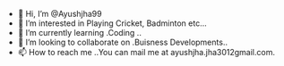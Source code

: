 - 👋 Hi, I’m @Ayushjha99
- 👀 I’m interested in Playing Cricket, Badminton etc...
- 🌱 I’m currently learning .Coding ..
- 💞️ I’m looking to collaborate on .Buisness Developments..
- 📫 How to reach me ..You can mail me at ayushjha.jha3012gmail.com.

<!---
Ayushjha99/Ayushjha99 is a ✨ special ✨ repository because its `README.md` (this file) appears on your GitHub profile.
You can click the Preview link to take a look at your changes.
--->
